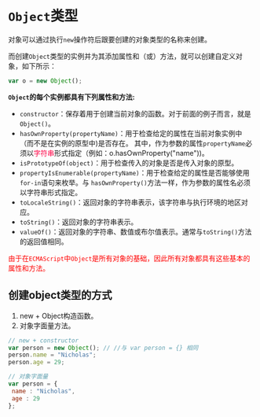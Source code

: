 # `Object`类型

对象可以通过执行`new`操作符后跟要创建的对象类型的名称来创建。

而创建`Object`类型的实例并为其添加属性和（或）方法，就可以创建自定义对象，如下所示：

```js
var o = new Object(); 
```

**`Object`的每个实例都具有下列属性和方法:**

- `constructor`：保存着用于创建当前对象的函数。对于前面的例子而言，就是`Object()`。
- `hasOwnProperty(propertyName)`：用于检查给定的属性在当前对象实例中（而不是在实例的原型中)是否存在。
其中，作为参数的属性`propertyName`必须以<font color="#ff0044">字符串</font>形式指定（例如：o.hasOwnProperty("name"))。
- `isPrototypeOf(object)`：用于检查传入的对象是否是传入对象的原型。
- `propertyIsEnumerable(propertyName)`：用于检查给定的属性是否能够使用`for-in`语句来枚举。与 `hasOwnProperty()`方法一样，作为参数的属性名必须以字符串形式指定。
- `toLocaleString()`：返回对象的字符串表示，该字符串与执行环境的地区对应。
- `toString()`：返回对象的字符串表示。
- `valueOf()`：返回对象的字符串、数值或布尔值表示。通常与`toString()`方法的返回值相同。

<font color="red">由于在`ECMAScript`中`Object`是所有对象的基础，因此所有对象都具有这些基本的属性和方法。</font>

## 创建object类型的方式

1. new + Object构造函数。
2. 对象字面量方法。

```javascript
// new + constructor
var person = new Object(); // //与 var person = {} 相同
person.name = "Nicholas"; 
person.age = 29;

// 对象字面量
var person = { 
 name : "Nicholas", 
 age : 29 
};
```